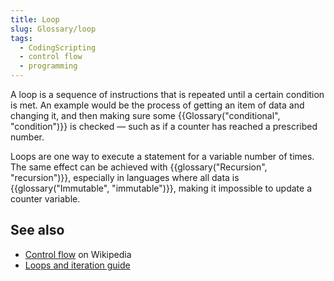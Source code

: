 ```yaml
---
title: Loop
slug: Glossary/loop
tags:
  - CodingScripting
  - control flow
  - programming
---
```


A loop is a sequence of instructions that is repeated until a certain condition is met. An example would be the process of getting an item of data and changing it, and then making sure some {{Glossary("conditional", "condition")}} is checked — such as if a counter has reached a prescribed number.

Loops are one way to execute a statement for a variable number of times. The same effect can be achieved with {{glossary("Recursion", "recursion")}}, especially in languages where all data is {{glossary("Immutable", "immutable")}}, making it impossible to update a counter variable.

## See also

- [Control flow](https://en.wikipedia.org/wiki/Control_flow#Loops) on Wikipedia
- [Loops and iteration guide](/en-US/docs/Web/JavaScript/Guide/Loops_and_iteration)
